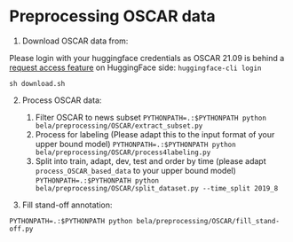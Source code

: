 # Preprocessing OSCAR data

1. Download OSCAR data from:

Please login with your huggingface credentials as OSCAR 21.09 is behind a [request access feature](https://huggingface.co/docs/transformers/model_sharing#preparation) on HuggingFace side:
```huggingface-cli login```

```sh download.sh```

2. Process OSCAR data:

   1. Filter OSCAR to news subset
   ```PYTHONPATH=.:$PYTHONPATH python bela/preprocessing/OSCAR/extract_subset.py```
   2. Process for labeling (Please adapt this to the input format of your upper bound model)
   ```PYTHONPATH=.:$PYTHONPATH python bela/preprocessing/OSCAR/process4labeling.py```
   3. Split into train, adapt, dev, test and order by time (please adapt ```process_OSCAR_based_data``` to your upper bound model)
   ```PYTHONPATH=.:$PYTHONPATH python bela/preprocessing/OSCAR/split_dataset.py --time_split 2019_8```

3. Fill stand-off annotation:

```PYTHONPATH=.:$PYTHONPATH python bela/preprocessing/OSCAR/fill_stand-off.py```



